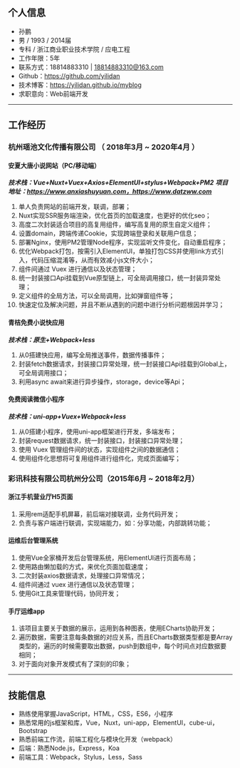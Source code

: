 ## 个人信息

- 孙鹏
- 男 / 1993 / 2014届
- 专科 / 浙江商业职业技术学院 / 应电工程
- 工作年限：5年
- 联系方式：18814883310   |   18814883310@163.com
- Github：https://github.com/yilidan
- 技术博客：https://yilidan.github.io/myblog
- 求职意向：Web前端开发

---
## 工作经历

### 杭州瑶池文化传播有限公司 （ 2018年3月 ~ 2020年4月 ）

#### 安夏大唐小说网站（PC/移动端）
***技术栈：Vue+Nuxt+Vuex+Axios+ElementUI+stylus+Webpack+PM2***
***项目地址：https://www.anxiashuyuan.com，https://www.datzww.com***

1. 单⼈负责网站的前端开发，联调，部署；
2. Nuxt实现SSR服务端渲染，优化首页的加载速度，也更好的优化seo；
3. 高度二次封装适合项目的高复用组件，编写高复用的原生自定义组件；
4. 设置domain，跨端传递Cookie，实现跨端登录和关联用户信息；
5. 部署Nginx，使用PM2管理Node程序，实现监听文件变化，自动重启程序；
6. 优化Webpack打包，按需引入ElementUI，单独打包CSS并使用link方式引入，代码压缩混淆等，从而有效减小js文件大小；
7. 组件间通过 Vuex 进行通信以及状态管理；
8. 统一封装接口Api挂载到Vue原型链上，可全局调用接口，统一封装异常处理；
9. 定义组件的全局方法，可以全局调用，比如弹窗组件等；
10. 快速定位及解决问题，并且不断从遇到的问题中进行分析问题根因并学习；

#### 青桔免费小说快应用
***技术栈：原生+Webpack+less***
1. 从0搭建快应用，编写全局推送事件，数据传播事件；
2. 封装fetch数据请求，封装接口异常处理，统一封装接口Api挂载到Global上，可全局调用接口；
3. 利用async await来进行异步操作，storage，device等Api；

#### 免费阅读微信小程序
***技术栈：uni-app+Vuex+Webpack+less***
1. 从0搭建小程序，使用uni-app框架进行开发，多端发布；
2. 封装request数据请求，统一封装接口，封装接口异常处理；
3. 使用 Vuex 管理组件间的状态，实现组件之间的数据通信；
4. 使用组件化思想将可复用组件进行组件化，完成页面编写；

### 彩讯科技有限公司杭州分公司（2015年6月 ~ 2018年2月）

#### 浙江手机营业厅H5页面
1. 采用rem适配手机屏幕，前后端对接联调，业务代码开发；
2. 负责与客户端进行联调，实现端能力，如：分享功能，内部跳转功能；

#### 运维后台管理系统
1. 使用Vue全家桶开发后台管理系统，用ElementUI进行页面布局；
2. 使用路由懒加载的方式，来优化页面加载速度；
3. 二次封装axios数据请求，处理接口异常情况；
4. 组件间通过 vuex 进行通信以及状态管理；
5. 使用Git工具来管理代码，协同开发；

#### 手厅运维app
1. 该项目主要关于数据的展示，运用到各种图表，使用ECharts协助开发；
3. 遍历数据，需要注意每条数据的对应关系，而且ECharts数据类型都是要Array类型的，遍历的时候需要取出数据，push到数组中，每个时间点对应数据要相同；
4. 对于面向对象开发模式有了深刻的印象；

---

## 技能信息

- 熟练使用掌握JavaScript，HTML，CSS，ES6，小程序
- 熟悉常用的js框架和库，Vue，Nuxt，uni-app，ElementUI，cube-ui，Bootstrap
- 熟悉前端工作流，前端工程化与模块化开发（webpack）
- 后端：熟悉Node.js，Express，Koa
- 前端工具：Webpack，Stylus，Less，Sass